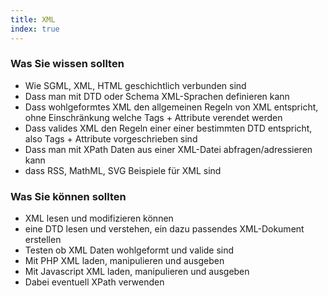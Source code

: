 ```yaml
--- 
title: XML
index: true
---
```


### Was Sie wissen sollten

* Wie SGML, XML, HTML geschichtlich verbunden sind
* Dass man mit DTD oder Schema XML-Sprachen definieren kann
* Dass wohlgeformtes XML den allgemeinen Regeln von XML entspricht, ohne Einschränkung welche Tags + Attribute verendet werden
* Dass valides XML den Regeln einer einer bestimmten DTD entspricht, also Tags + Attribute vorgeschrieben sind
* Dass man mit XPath Daten aus einer XML-Datei abfragen/adressieren kann
* dass RSS, MathML, SVG Beispiele für XML sind

### Was Sie können sollten
* XML lesen und modifizieren können
* eine DTD lesen und verstehen, ein dazu passendes XML-Dokument erstellen
* Testen ob XML Daten wohlgeformt und valide sind
* Mit PHP XML laden, manipulieren und ausgeben
* Mit Javascript XML laden, manipulieren und ausgeben
* Dabei eventuell XPath verwenden
